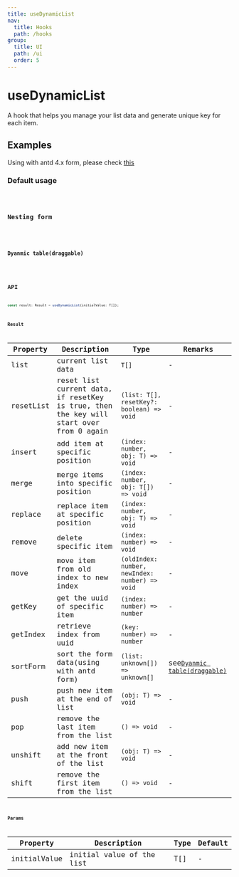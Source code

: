 ```yaml
---
title: useDynamicList
nav:
  title: Hooks
  path: /hooks
group:
  title: UI
  path: /ui
  order: 5
---
```


# useDynamicList

A hook that helps you manage your list data and generate unique key for each item.

## Examples

Using with antd 4.x form, please check [this](https://codesandbox.io/s/beautiful-sound-xpc2v?file=/App.tsx)

### Default usage

<code src="./demo/demo1.tsx" />

### Nesting form

<code src="./demo/demo2.tsx" />

### Dyanmic table(draggable)

<code src="./demo/demo3.tsx" />

## API

```typescript
const result: Result = useDynamicList(initialValue: T[]);
```

### Result

| Property  | Description                              | Type                                           | Remarks                                                  |
|-----------|------------------------------------------|------------------------------------------------|----------------------------------------------------------|
| list      | current list data                        | `T[]`                                          | -                                                        |
| resetList | reset list current data, if resetKey is true, then the key will start over from 0 again           | `(list: T[], resetKey?: boolean) => void`                          | -                                                        |
| insert    | add item at specific position            | `(index: number, obj: T) => void`              | -                                                        |
| merge     | merge items into specific position       | `(index: number, obj: T[]) => void`              | -                                                        |
| replace   | replace item at specific position        | `(index: number, obj: T) => void`              | -                                                        |
| remove    | delete specific item                     | `(index: number) => void`                      | -                                                        |
| move      | move item from old index to new index    | `(oldIndex: number, newIndex: number) => void` | -                                                        |
| getKey    | get the uuid of specific item            | `(index: number) => number`                    | -                                                        |
| getIndex  | retrieve index from uuid                 | `(key: number) => number`                      | -                                                        |
| sortForm  | sort the form data(using with antd form) | `(list: unknown[]) => unknown[]`               | see[`Dyanmic table(draggable)`](#dyanmic-tabledraggable) |
| push      | push new item at the end of list         | `(obj: T) => void`                             | -                                                        |
| pop       | remove the last item from the list       | `() => void`                                   | -                                                        |
| unshift   | add new item at the front of the list    | `(obj: T) => void`                             | -                                                        |
| shift     | remove the first item from the list      | `() => void`                                   | -                                                        |

### Params

| Property     | Description               | Type | Default |
|--------------|---------------------------|------|---------|
| initialValue | initial value of the list | T[]  | -       |
